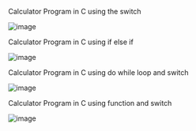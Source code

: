 Calculator Program in C using the switch

![image](https://github.com/lightM3/simple-calculator/assets/146138880/a25af49e-f77a-4274-a713-4d6b86ef833e)

Calculator Program in C using if else if

![image](https://github.com/lightM3/simple-calculator/assets/146138880/585e794a-1eed-470f-8fdd-3e9419a6ec15)

Calculator Program in C using do while loop and switch

![image](https://github.com/lightM3/simple-calculator/assets/146138880/86c408da-9ad6-497a-bbac-83c019742e79)

Calculator Program in C using function and switch

![image](https://github.com/lightM3/simple-calculator/assets/146138880/aa47d532-5909-40a3-ab7f-fd4bad7bfa8a)

